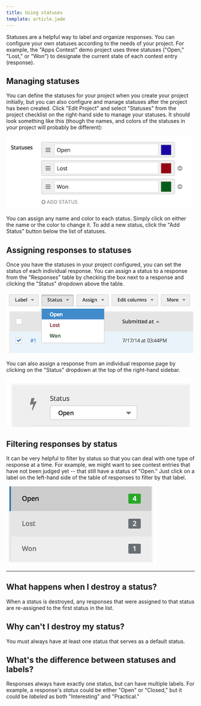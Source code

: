 ```yaml
---
title: Using statuses
template: article.jade
---
```


Statuses are a helpful way to label and organize responses. You can configure your own statuses according to the needs of your project. For example, the "Apps Contest" demo project uses three statuses ("Open," "Lost," or "Won") to designate the current state of each contest entry (response).

## Managing statuses

You can define the statuses for your project when you create your project initially, but you can also configure and manage statuses after the project has been created. Click "Edit Project" and select "Statuses" from the project checklist on the right-hand side to manage your statuses. It should look something like this (though the names, and colors of the statuses in your project will probably be different):

![statuses](../images/screenshot_statuses.png)

You can assign any name and color to each status. Simply click on either the name or the color to change it. To add a new status, click the "Add Status" button below the list of statuses.

## Assigning responses to statuses

Once you have the statuses in your project configured, you can set the status of each individual response. You can assign a status to a response from the "Responses" table by checking the box next to a response and clicking the "Status" dropdown above the table.

![assign status](../images/screenshot_assign_status1.png)

You can also assign a response from an individual response page by clicking on the "Status" dropdown at the top of the right-hand sidebar.

![assign status](../images/screenshot_assign_status2.png)

## Filtering responses by status

It can be very helpful to filter by status so that you can deal with one type of response at a time. For example, we might want to see contest entries that have not been judged yet -- that still have a status of "Open." Just click on a label on the left-hand side of the table of responses to filter by that label.

![filter status](../images/screenshot_filter_status.png)

---

## What happens when I destroy a status?
When a status is destroyed, any responses that were assigned to that status are re-assigned to the first status in the list.

## Why can't I destroy my status?
You must always have at least one status that serves as a default status.

## What's the difference between statuses and labels?
Responses always have exactly one status, but can have multiple labels. For example, a response's *status* could be either "Open" or "Closed," but it could be *labeled* as both "Interesting" and "Practical."
